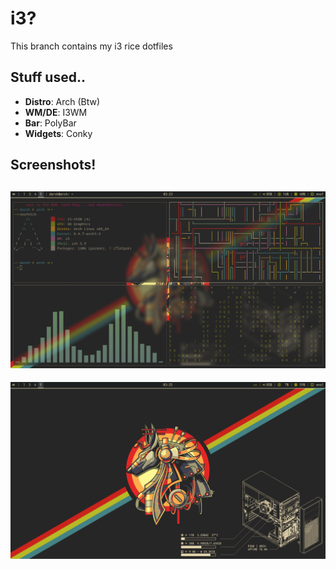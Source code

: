 # i3?
This branch contains my i3 rice dotfiles

## Stuff used..

- **Distro**: Arch (Btw)
- **WM/DE**: I3WM
- **Bar**: PolyBar
- **Widgets**: Conky

## Screenshots!

![image](https://github.com/its-darsh/dotfiles/blob/i3wm/screenshot1.png?raw=true)
---
![image](https://github.com/its-darsh/dotfiles/blob/i3wm/screenshot2.png?raw=true)
